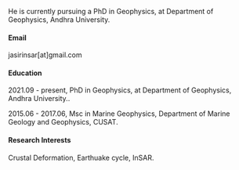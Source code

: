He is currently pursuing a PhD in Geophysics, at Department of Geophysics, Andhra University.

#### Email
jasirinsar[at]gmail.com

#### Education
2021.09 - present, PhD in Geophysics, at Department of Geophysics, Andhra University..

2015.06 - 2017.06, Msc in Marine Geophysics, Department of Marine Geology and Geophysics, CUSAT.

#### Research Interests
Crustal Deformation, Earthuake cycle, InSAR.
